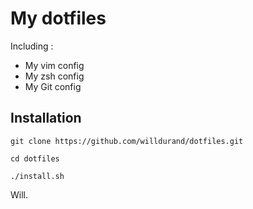 My dotfiles
===========

Including :

  * My vim config
  * My zsh config
  * My Git config

Installation
------------

    git clone https://github.com/willdurand/dotfiles.git

    cd dotfiles

    ./install.sh


Will.
